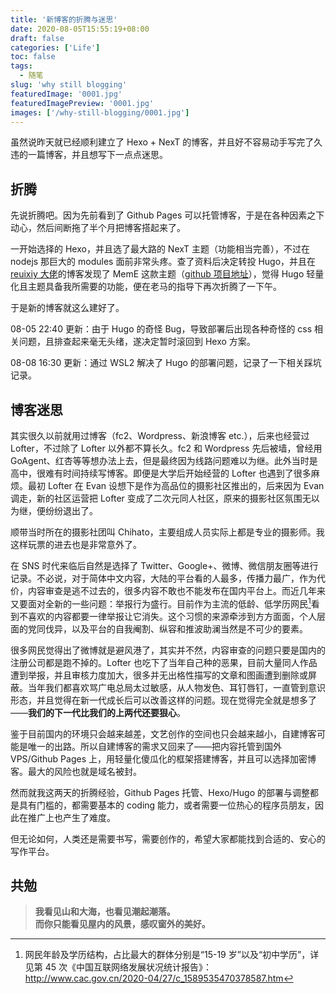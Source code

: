 ```yaml
---
title: '新博客的折腾与迷思'
date: 2020-08-05T15:55:19+08:00
draft: false
categories: ['Life']
toc: false
tags:
  - 随笔
slug: 'why still blogging'
featuredImage: '0001.jpg'
featuredImagePreview: '0001.jpg'
images: ['/why-still-blogging/0001.jpg']
---
```


虽然说昨天就已经顺利建立了 Hexo + NexT 的博客，并且好不容易动手写完了久违的一篇博客，并且想写下一点点迷思。

<!--more-->

## 折腾

先说折腾吧。因为先前看到了 Github Pages 可以托管博客，于是在各种因素之下动心，然后间断拖了半个月把博客搭起来了。

一开始选择的 Hexo，并且选了最大路的 NexT 主题（功能相当完善），不过在 nodejs 那巨大的 modules 面前非常头疼。查了资料后决定转投 Hugo，并且在[reuixiy 大佬](https://io-oi.me/)的博客发现了 MemE 这款主题（[github 项目地址](https://github.com/reuixiy/hugo-theme-meme)），觉得 Hugo 轻量化且主题具备我所需要的功能，便在老马的指导下再次折腾了一下午。

于是新的博客就这么建好了。

08-05 22:40 更新：由于 Hugo 的奇怪 Bug，导致部署后出现各种奇怪的 css 相关问题，且排查起来毫无头绪，遂决定暂时滚回到 Hexo 方案。

08-08 16:30 更新：通过 WSL2 解决了 Hugo 的部署问题，记录了一下相关踩坑记录。

## 博客迷思

其实很久以前就用过博客（fc2、Wordpress、新浪博客 etc.），后来也经营过 Lofter，不过除了 Lofter 以外都不算长久。fc2 和 Wordpress 先后被墙，曾经用 GoAgent、红杏等等想办法上去，但是最终因为线路问题难以为继。此外当时是高中，很难有时间持续写博客。即便是大学后开始经营的 Lofter 也遇到了很多麻烦。最初 Lofter 在 Evan 设想下是作为高品位的摄影社区推出的，后来因为 Evan 调走，新的社区运营把 Lofter 变成了二次元同人社区，原来的摄影社区氛围无以为继，便纷纷退出了。

顺带当时所在的摄影社团叫 Chihato，主要组成人员实际上都是专业的摄影师。我这样玩票的进去也是非常意外了。

在 SNS 时代来临后自然是选择了 Twitter、Google+、微博、微信朋友圈等进行记录。不必说，对于简体中文内容，大陆的平台看的人最多，传播力最广，作为代价，内容审查是逃不过去的，很多内容不敢也不能发布在国内平台上。而近几年来又要面对全新的一些问题：举报行为盛行。目前作为主流的低龄、低学历网民[^1]看到不喜欢的内容都要一律举报让它消失。这个习惯的来源牵涉到方方面面，个人层面的党同伐异，以及平台的自我阉割、纵容和推波助澜当然是不可少的要素。

很多网民觉得出了微博就是避风港了，其实并不然，内容审查的问题只要是国内的注册公司都是跑不掉的。Lofter 也吃下了当年自己种的恶果，目前大量同人作品遭到举报，并且审核力度加大，很多并无出格性描写的文章和图画遭到删除或屏蔽。当年我们都喜欢骂广电总局太过敏感，从人物发色、耳钉唇钉，一直管到意识形态，并且觉得在新一代成长后可以改善这样的问题。现在觉得完全就是想多了——**我们的下一代比我们的上两代还要狠心**。

鉴于目前国内的环境只会越来越差，文艺创作的空间也只会越来越小，自建博客可能是唯一的出路。所以自建博客的需求又回来了——把内容托管到国外 VPS/Github Pages 上，用轻量化傻瓜化的框架搭建博客，并且可以选择加密博客。最大的风险也就是域名被封。

然而就我这两天的折腾经验，Github Pages 托管、Hexo/Hugo 的部署与调整都是具有门槛的，都需要基本的 coding 能力，或者需要一位热心的程序员朋友，因此在推广上也产生了难度。

但无论如何，人类还是需要书写，需要创作的，希望大家都能找到合适的、安心的写作平台。

## 共勉

> **我看见山和大海，也看见潮起潮落。<br>而你只能看见屋内的风景，感叹窗外的美好。**

[^1]: 网民年龄及学历结构，占比最大的群体分别是“15-19 岁”以及“初中学历”，详见第 45 次《中国互联网络发展状况统计报告》：http://www.cac.gov.cn/2020-04/27/c_1589535470378587.htm
